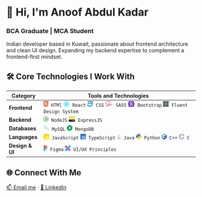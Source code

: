 # 👋 Hi, I'm Anoof Abdul Kadar

### BCA Graduate | MCA Student

Indian developer based in Kuwait,
passionate about frontend architecture and clean UI design.
Expanding my backend expertise to complement a frontend-first mindset.

## 🛠️ Core Technologies I Work With

<table>
  <thead>
    <tr>
      <th>Category</th>
      <th>Tools and Technologies</th>
    </tr>
  </thead>
  <tbody>
    <tr>
      <td><b>Frontend</b></td>
      <td>
        <code><img src="./assets/images/vectors/frontend/HTML5.svg" height="15rem" /> HTMl</code>
        <code><img src="./assets/images/vectors/frontend/React.svg" height="15rem" /> React</code>
        <code><img src="./assets/images/vectors/frontend/CSS3.svg" height="15rem" /> CSS</code>
        <code><img src="./assets/images/vectors/frontend/Sass.svg" height="15rem" /> SASS</code>
        <code><img src="./assets/images/vectors/frontend/Bootstrap.svg" height="15rem" /> Bootstrap</code>
        <code><img src="./assets/images/vectors/frontend/FDS.svg" height="15rem" /> Fluent Design System</code>
      </td>
    </tr>
    <tr>
      <td><b>Backend</b></td>
      <td>
        <code><img src="./assets/images/vectors/backend/NodeJS.svg" height="15rem" /> NodeJS</code>
        <code><img src="./assets/images/vectors/backend/ExpressJS.svg" height="15rem" /> ExpressJS</code></td>
    </tr>
    <tr>
      <td><b>Databases</b></td>
      <td>
        <code><img src="./assets/images/vectors/database/MySQL.svg" height="15rem" /> MySQL</code>
        <code><img src="./assets/images/vectors/database/MongoDB.svg" height="15rem" /> MongoDB</code>
    </td>
    </tr>
    <tr>
      <td><b>Languages</b></td>
      <td>
        <code><img src="./assets/images/vectors/language/JavaScript.svg" height="15rem" /> JavaScript</code>
        <code><img src="./assets/images/vectors/language/TypeScript.svg" height="15rem" /> TypeScript</code>
        <code><img src="./assets/images/vectors/language/Java.svg" height="15rem" /> Java</code>
        <code><img src="./assets/images/vectors/language/Python.svg" height="15rem" /> Python</code>
        <code><img src="./assets/images/vectors/language/cpp.svg" height="15rem" /> C++</code>
        <code><img src="./assets/images/vectors/language/c.svg" height="15rem" /> C</code>
      </td>
    </tr>
    <tr>
      <td><b>Design & UI</b></td>
      <td>
      <code><img src="./assets/images/vectors/design/Figma.svg" height="15rem" /> Figma</code>
      <code><img src="./assets/images/vectors/design/UI&UX.svg" height="15rem" /> UI/UX Principles</code></td>
    </tr>
  </tbody>
</table>

<!-- | **Tools & Other** | `MS Office`                                                    | -->

<!-- # 📌 Featured Projects -->

## 🌐 Connect With Me

[📫 Email me](mailto:anuabdulkadar@gmail.com) · [💼 LinkedIn](https://www.linkedin.com/in/anu1o)
